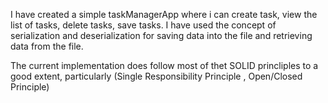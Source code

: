 I have created a simple taskManagerApp where i can create task, view the list of tasks, delete tasks, save tasks.
I have used the concept of serialization and deserialization for saving data into the file and retrieving data from the file.


The current implementation does follow most of thet SOLID princliples to a good extent, particularly (Single Responsibility Principle , Open/Closed Principle)
